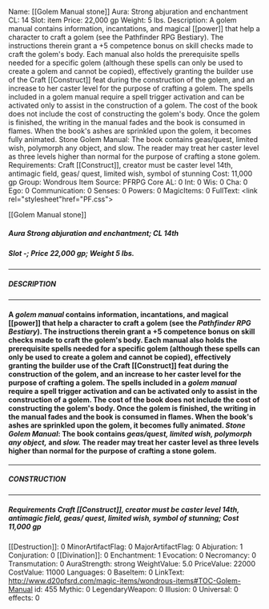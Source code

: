 Name: [[Golem Manual stone]]
Aura: Strong abjuration and enchantment
CL: 14
Slot: item
Price: 22,000 gp
Weight: 5 lbs.
Description: A golem manual contains information, incantations, and magical [[power]] that help a character to craft a golem (see the Pathfinder RPG Bestiary). The instructions therein grant a +5 competence bonus on skill checks made to craft the golem's body. Each manual also holds the prerequisite spells needed for a specific golem (although these spells can only be used to create a golem and cannot be copied), effectively granting the builder use of the Craft [[Construct]] feat during the construction of the golem, and an increase to her caster level for the purpose of crafting a golem. The spells included in a golem manual require a spell trigger activation and can be activated only to assist in the construction of a golem. The cost of the book does not include the cost of constructing the golem's body. Once the golem is finished, the writing in the manual fades and the book is consumed in flames. When the book's ashes are sprinkled upon the golem, it becomes fully animated. Stone Golem Manual: The book contains geas/quest, limited wish, polymorph any object, and slow. The reader may treat her caster level as three levels higher than normal for the purpose of crafting a stone golem.
Requirements: Craft [[Construct]], creator must be caster level 14th, antimagic field, geas/ quest, limited wish, symbol of stunning
Cost: 11,000 gp
Group: Wondrous Item
Source: PFRPG Core
AL: 0
Int: 0
Wis: 0
Cha: 0
Ego: 0
Communication: 0
Senses: 0
Powers: 0
MagicItems: 0
FullText: <link rel="stylesheet"href="PF.css"><div class="heading"><p class="alignleft">[[Golem Manual stone]]</p><div style="clear: both;"></div></div><div><h5><b>Aura </b>Strong abjuration and enchantment; <b>CL </b>14th</h5><h5><b>Slot </b>-; <b>Price </b>22,000 gp; <b>Weight </b>5 lbs.</h5></div><hr/><div><h5><b>DESCRIPTION</b></h5></div><hr/><div><h4><p>A <i>golem manual</i> contains information, incantations, and magical [[power]] that help a character to craft a golem (see the <i>Pathfinder RPG Bestiary</i>). The instructions therein grant a +5 competence bonus on skill checks made to craft the golem's body. Each manual also holds the prerequisite spells needed for a specific golem (although these spells can only be used to create a golem and cannot be copied), effectively granting the builder use of the Craft [[Construct]] feat during the construction of the golem, and an increase to her caster level for the purpose of crafting a golem. The spells included in a <i>golem manual</i> require a spell trigger activation and can be activated only to assist in the construction of a golem. The cost of the book does not include the cost of constructing the golem's body. Once the golem is finished, the writing in the manual fades and the book is consumed in flames. When the book's ashes are sprinkled upon the golem, it becomes fully animated. <i>Stone Golem Manual</i>: The book contains <i>geas/quest, limited wish, polymorph any object,</i> and <i>slow.</i> The reader may treat her caster level as three levels higher than normal for the purpose of crafting a stone golem.</p></h4></div><hr/><div><h5><b>CONSTRUCTION</b></h5></div><hr/><div><h5><b>Requirements </b>Craft [[Construct]], creator must be caster level 14th, <i>antimagic field</i>, <i>geas/ quest</i>, <i>limited wish</i>, <i>symbol of stunning</i>; <b>Cost </b>11,000 gp</h5></div>
[[Destruction]]: 0
MinorArtifactFlag: 0
MajorArtifactFlag: 0
Abjuration: 1
Conjuration: 0
[[Divination]]: 0
Enchantment: 1
Evocation: 0
Necromancy: 0
Transmutation: 0
AuraStrength: strong
WeightValue: 5.0
PriceValue: 22000
CostValue: 11000
Languages: 0
BaseItem: 0
LinkText: http://www.d20pfsrd.com/magic-items/wondrous-items#TOC-Golem-Manual
id: 455
Mythic: 0
LegendaryWeapon: 0
Illusion: 0
Universal: 0
effects: 0

